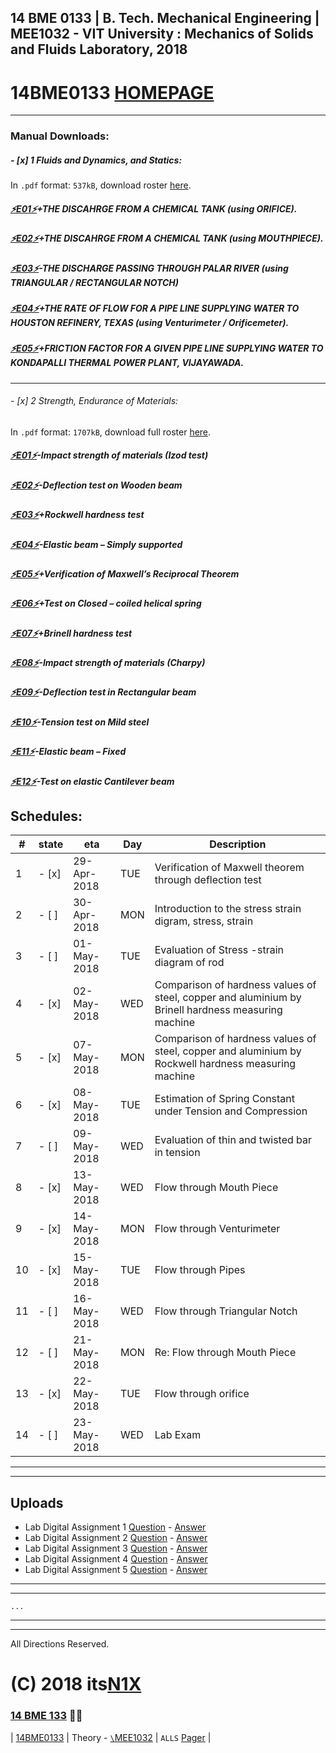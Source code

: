 ##  14 BME 0133 | B. Tech. Mechanical Engineering | MEE1032 - VIT University : Mechanics of Solids and Fluids Laboratory, 2018
# 14BME0133 [HOMEPAGE](https://14bme0133.github.io)

---

### Manual Downloads:

##### - [x] 1 Fluids and Dynamics, and Statics:

In `.pdf` format: `537kB`, download roster [here](assets/manuals/0f.pdf).


##### [⚡️E01⚡️](assets/manuals/0f01.pdf)+THE DISCAHRGE FROM A CHEMICAL TANK (using ORIFICE).
##### [⚡️E02⚡️](assets/manuals/0f02.pdf)+THE DISCAHRGE FROM A CHEMICAL TANK (using MOUTHPIECE).
##### [⚡️E03⚡️](assets/manuals/0f03.pdf)-THE DISCHARGE PASSING THROUGH PALAR RIVER (using TRIANGULAR / RECTANGULAR NOTCH)
##### [⚡️E04⚡️](assets/manuals/0f04.pdf)+THE RATE OF FLOW FOR A PIPE LINE SUPPLYING WATER TO HOUSTON REFINERY, TEXAS (using Venturimeter / Orificemeter).
##### [⚡️E05⚡️](assets/manuals/0f05.pdf)+FRICTION FACTOR FOR A GIVEN PIPE LINE SUPPLYING WATER TO KONDAPALLI THERMAL POWER PLANT, VIJAYAWADA.

---

###### - [x] 2 Strength, Endurance of Materials:

In `.pdf` format: `1707kB`, download full roster [here](assets/manuals/0s.pdf).


##### [⚡️E01⚡️](assets/manuals/0s01)-Impact strength of materials (Izod test)
##### [⚡️E02⚡️](assets/manuals/0s02)-Deflection test on Wooden beam
##### [⚡️E03⚡️](assets/manuals/0s03)+Rockwell hardness test
##### [⚡️E04⚡️](assets/manuals/0s04)-Elastic beam – Simply supported
##### [⚡️E05⚡️](assets/manuals/0s05)+Verification of Maxwell’s Reciprocal Theorem
##### [⚡️E06⚡️](assets/manuals/0s06)+Test on Closed – coiled helical spring
##### [⚡️E07⚡️](assets/manuals/0s07)+Brinell hardness test
##### [⚡️E08⚡️](assets/manuals/0s08)-Impact strength of materials (Charpy)
##### [⚡️E09⚡️](assets/manuals/0s09)-Deflection test in Rectangular beam
##### [⚡️E10⚡️](assets/manuals/0s10)-Tension test on Mild steel
##### [⚡️E11⚡️](assets/manuals/0s11)-Elastic beam – Fixed
##### [⚡️E12⚡️](assets/manuals/0s12)-Test on elastic Cantilever beam

## Schedules:

| # | state | eta | Day | Description|
| --- | --- | --- | --- | --- |
|1 | - [x] |	29-Apr-2018 |	TUE |	Verification of Maxwell theorem through deflection test 	|
|2 | - [ ] |	30-Apr-2018 |	MON |	Introduction to the stress strain digram, stress, strain 	|
|3 | - [ ] |	01-May-2018 |	TUE |	Evaluation of Stress -strain diagram of rod 	|
|4 | - [x] |	02-May-2018 |	WED |	Comparison of hardness values of steel, copper and aluminium by Brinell hardness measuring machine 	|
|5 | - [x] |	07-May-2018 |	MON |	Comparison of hardness values of steel, copper and aluminium by Rockwell hardness measuring machine 	|
|6 | - [x] |	08-May-2018 |	TUE |	Estimation of Spring Constant under Tension and Compression 	|
|7 | - [ ] |	09-May-2018 |	WED |	Evaluation of thin and twisted bar in tension 	|
|8 | - [x] |	13-May-2018 |	WED |	Flow through Mouth Piece 	|
|9 | - [x] |	14-May-2018 |	MON |	Flow through Venturimeter 	|
|10| - [x] | 	15-May-2018 |	TUE |	Flow through Pipes 	|
|11| - [ ] | 	16-May-2018 |	WED |	Flow through Triangular Notch 	|
|12| - [ ] | 	21-May-2018 |	MON |	Re: Flow through Mouth Piece 	|
|13| - [x] | 	22-May-2018 |	TUE |	Flow through orifice 	|
|14| - [ ] | 	23-May-2018 |	WED |	Lab Exam|

---
---

## Uploads

 - Lab Digital Assignment 1 [Question](/assets/DALab/DAL1.pdf) -  [Answer](/ssets/UP/L1.pdf)
 - Lab Digital Assignment 2 [Question](assets/DALab/DAL2.pdf) -  [Answer](assets/UP/L2.pdf)
 - Lab Digital Assignment 3 [Question](assets/DALab/DAL3.pdf) -  [Answer](assets/UP/L3.pdf)
 - Lab Digital Assignment 4 [Question](assets/DALab/DAL4.pdf) -  [Answer](assets/UP/L4.pdf)
 - Lab Digital Assignment 5 [Question](assets/DALab/DAL5.pdf) -  [Answer](assets/UP/L5.pdf)

---
---
`...`

---
---

All Directions Reserved.
# (C) 2018 its[N1X](https://N1X.site)
### [14 BME 133](https://14bme0133.github.io>) 📴🦄 

| [14BME0133](https://14bme0133.github.io/) | Theory - [`\`MEE1032](https://14bme0133.github.io/MEE1032) | `ALLS` [Pager](https://14bme0133.github.io/ALLS) |
